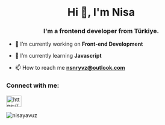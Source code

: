 <h1 align="center">Hi 👋, I'm Nisa</h1>
<h3 align="center">I'm a frontend developer from Türkiye.</h3>


- 🔭 I’m currently working on **Front-end Development**

- 🌱 I’m currently learning **Javascript**

- 📫 How to reach me **nsnryvz@outlook.com**

<h3 align="left">Connect with me:</h3>
<p align="left">
<a href="https://linkedin.com/in/https://www.linkedin.com/in/nisanuryavuz/" target="blank"><img align="center" src="https://raw.githubusercontent.com/rahuldkjain/github-profile-readme-generator/master/src/images/icons/Social/linked-in-alt.svg" alt="https://www.linkedin.com/in/nisanuryavuz/" height="30" width="40" /></a>
</p>

<p><img align="center" src="https://github-readme-stats.vercel.app/api/top-langs?username=nisayavuz&show_icons=true&locale=en&layout=compact" alt="nisayavuz" /></p>

